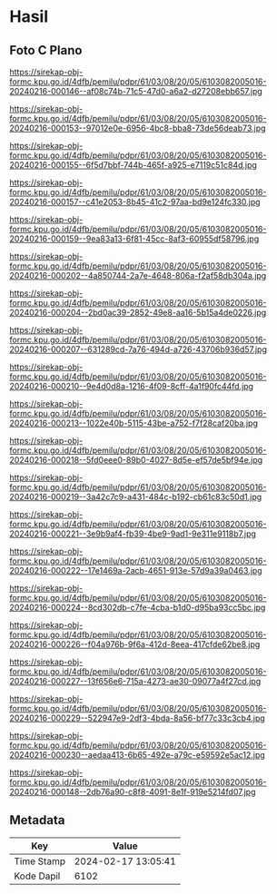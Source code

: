 # Hasil

## Foto C Plano

https://sirekap-obj-formc.kpu.go.id/4dfb/pemilu/pdpr/61/03/08/20/05/6103082005016-20240216-000146--af08c74b-71c5-47d0-a6a2-d27208ebb657.jpg

https://sirekap-obj-formc.kpu.go.id/4dfb/pemilu/pdpr/61/03/08/20/05/6103082005016-20240216-000153--97012e0e-6956-4bc8-bba8-73de56deab73.jpg

https://sirekap-obj-formc.kpu.go.id/4dfb/pemilu/pdpr/61/03/08/20/05/6103082005016-20240216-000155--6f5d7bbf-744b-465f-a925-e7119c51c84d.jpg

https://sirekap-obj-formc.kpu.go.id/4dfb/pemilu/pdpr/61/03/08/20/05/6103082005016-20240216-000157--c41e2053-8b45-41c2-97aa-bd9e124fc330.jpg

https://sirekap-obj-formc.kpu.go.id/4dfb/pemilu/pdpr/61/03/08/20/05/6103082005016-20240216-000159--9ea83a13-6f81-45cc-8af3-60955df58796.jpg

https://sirekap-obj-formc.kpu.go.id/4dfb/pemilu/pdpr/61/03/08/20/05/6103082005016-20240216-000202--4a850744-2a7e-4648-806a-f2af58db304a.jpg

https://sirekap-obj-formc.kpu.go.id/4dfb/pemilu/pdpr/61/03/08/20/05/6103082005016-20240216-000204--2bd0ac39-2852-49e8-aa16-5b15a4de0226.jpg

https://sirekap-obj-formc.kpu.go.id/4dfb/pemilu/pdpr/61/03/08/20/05/6103082005016-20240216-000207--631289cd-7a76-494d-a726-43706b936d57.jpg

https://sirekap-obj-formc.kpu.go.id/4dfb/pemilu/pdpr/61/03/08/20/05/6103082005016-20240216-000210--9e4d0d8a-1216-4f09-8cff-4a1f90fc44fd.jpg

https://sirekap-obj-formc.kpu.go.id/4dfb/pemilu/pdpr/61/03/08/20/05/6103082005016-20240216-000213--1022e40b-5115-43be-a752-f7f28caf20ba.jpg

https://sirekap-obj-formc.kpu.go.id/4dfb/pemilu/pdpr/61/03/08/20/05/6103082005016-20240216-000218--5fd0eee0-89b0-4027-8d5e-ef57de5bf94e.jpg

https://sirekap-obj-formc.kpu.go.id/4dfb/pemilu/pdpr/61/03/08/20/05/6103082005016-20240216-000219--3a42c7c9-a431-484c-b192-cb61c83c50d1.jpg

https://sirekap-obj-formc.kpu.go.id/4dfb/pemilu/pdpr/61/03/08/20/05/6103082005016-20240216-000221--3e9b9af4-fb39-4be9-9ad1-9e311e9118b7.jpg

https://sirekap-obj-formc.kpu.go.id/4dfb/pemilu/pdpr/61/03/08/20/05/6103082005016-20240216-000222--17e1469a-2acb-4651-913e-57d9a39a0463.jpg

https://sirekap-obj-formc.kpu.go.id/4dfb/pemilu/pdpr/61/03/08/20/05/6103082005016-20240216-000224--8cd302db-c7fe-4cba-b1d0-d95ba93cc5bc.jpg

https://sirekap-obj-formc.kpu.go.id/4dfb/pemilu/pdpr/61/03/08/20/05/6103082005016-20240216-000226--f04a976b-9f6a-412d-8eea-417cfde62be8.jpg

https://sirekap-obj-formc.kpu.go.id/4dfb/pemilu/pdpr/61/03/08/20/05/6103082005016-20240216-000227--13f656e6-715a-4273-ae30-09077a4f27cd.jpg

https://sirekap-obj-formc.kpu.go.id/4dfb/pemilu/pdpr/61/03/08/20/05/6103082005016-20240216-000229--522947e9-2df3-4bda-8a56-bf77c33c3cb4.jpg

https://sirekap-obj-formc.kpu.go.id/4dfb/pemilu/pdpr/61/03/08/20/05/6103082005016-20240216-000230--aedaa413-6b65-492e-a79c-e59592e5ac12.jpg

https://sirekap-obj-formc.kpu.go.id/4dfb/pemilu/pdpr/61/03/08/20/05/6103082005016-20240216-000148--2db76a90-c8f8-4091-8e1f-919e5214fd07.jpg


## Metadata

| Key        | Value               |
| ---------- | ------------------- |
| Time Stamp | 2024-02-17 13:05:41 |
| Kode Dapil | 6102                |



